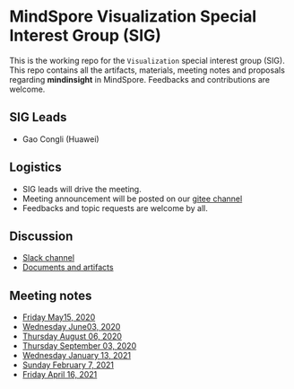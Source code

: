 # MindSpore Visualization Special Interest Group (SIG)

This is the working repo for the `Visualization` special interest group (SIG). This repo contains all the artifacts, materials, meeting notes and proposals regarding **mindinsight** in MindSpore. Feedbacks and contributions are welcome.

## SIG Leads

* Gao Congli (Huawei)

## Logistics

* SIG leads will drive the meeting.
* Meeting announcement will be posted on our [gitee channel](https://gitee.com/mindspore/community/tree/master/sigs/visualization)
* Feedbacks and topic requests are welcome by all.

## Discussion

* [Slack channel](https://app.slack.com/client/TUKCY4QDR/C0119H4M5KJ/details/members?cdn_fallback=2)
* [Documents and artifacts](https://gitee.com/mindspore/community/tree/master/sigs/visualization)

## Meeting notes

* [Friday May15, 2020](./meetings/001-20200515.md)
* [Wednesday June03, 2020](./meetings/002-20200603.md)
* [Thursday August 06, 2020](./meetings/003-20200806.md)
* [Thursday September 03, 2020](./meetings/004-20200903.md)
* [Wednesday January 13, 2021](./meetings/005-20210113.md)
* [Sunday February 7, 2021](./meetings/006-20210207.md)
* [Friday April 16, 2021](./meetings/007-20210416.md)
